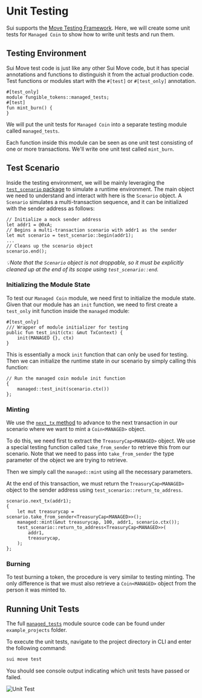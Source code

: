# Unit Testing

Sui supports the [Move Testing Framework](https://github.com/move-language/move/blob/main/language/documentation/book/src/unit-testing.md). Here, we will create some unit tests for `Managed Coin` to show how to write unit tests and run them.

## Testing Environment

Sui Move test code is just like any other Sui Move code, but it has special annotations and functions to distinguish it from the actual production code.
Test functions or modules start with the `#[test]` or `#[test_only]` annotation.

```move
#[test_only]
module fungible_tokens::managed_tests;
#[test]
fun mint_burn() {
}

```

We will put the unit tests for `Managed Coin` into a separate testing module called `managed_tests`.

Each function inside this module can be seen as one unit test consisting of one or more transactions. We'll write one unit test called `mint_burn`.

## Test Scenario

Inside the testing environment, we will be mainly leveraging the [`test_scenario` package](https://github.com/MystenLabs/sui/blob/main/crates/sui-framework/packages/sui-framework/sources/test/test_scenario.move) to simulate a runtime environment. The main object we need to understand and interact with here is the `Scenario` object. A `Scenario` simulates a multi-transaction sequence, and it can be initialized with the sender address as follows:

```move
// Initialize a mock sender address
let addr1 = @0xA;
// Begins a multi-transaction scenario with addr1 as the sender
let mut scenario = test_scenario::begin(addr1);
...
// Cleans up the scenario object
scenario.end();
```

_💡Note that the `Scenario` object is not droppable, so it must be explicitly cleaned up at the end of its scope using `test_scenario::end`._

### Initializing the Module State

To test our `Managed Coin` module, we need first to initialize the module state. Given that our module has an `init` function, we need to first create a `test_only` init function inside the `managed` module:

```move
#[test_only]
/// Wrapper of module initializer for testing
public fun test_init(ctx: &mut TxContext) {
    init(MANAGED {}, ctx)
}
```

This is essentially a mock `init` function that can only be used for testing. Then we can initialize the runtime state in our scenario by simply calling this function:

```move
// Run the managed coin module init function
{
    managed::test_init(scenario.ctx())
};
```

### Minting

We use the [`next_tx` method](https://github.com/MystenLabs/sui/blob/main/crates/sui-framework/packages/sui-framework/sources/test/test_scenario.move#L249) to advance to the next transaction in our scenario where we want to mint a `Coin<MANAGED>` object.

To do this, we need first to extract the `TreasuryCap<MANAGED>` object. We use a special testing function called `take_from_sender` to retrieve this from our scenario. Note that we need to pass into `take_from_sender` the type parameter of the object we are trying to retrieve.

Then we simply call the `managed::mint` using all the necessary parameters.

At the end of this transaction, we must return the `TreasuryCap<MANAGED>` object to the sender address using `test_scenario::return_to_address`.

```move
scenario.next_tx(addr1);
{
    let mut treasurycap = scenario.take_from_sender<TreasuryCap<MANAGED>>();
    managed::mint(&mut treasurycap, 100, addr1, scenario.ctx());
    test_scenario::return_to_address<TreasuryCap<MANAGED>>(
        addr1,
        treasurycap,
    );
};
```

### Burning

To test burning a token, the procedure is very similar to testing minting. The only difference is that we must also retrieve a `Coin<MANAGED>` object from the person it was minted to.

## Running Unit Tests

The full [`managed_tests`](../example_projects/fungible_tokens/sources/managed_tests.move) module source code can be found under `example_projects` folder.

To execute the unit tests, navigate to the project directory in CLI and enter the following command:

```bash
sui move test
```

You should see console output indicating which unit tests have passed or failed.

![Unit Test](../images/unittest.png)
